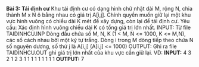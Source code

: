 **Bài 3: Tái định cư**
Khu tái định cư có dạng hình chữ nhật dài M, rộng N, chia thành M x N ô bằng nhau có giá trị A[i,j]. Chính quyền muốn giữ lại một khu vực hình vuông có chiều dài K mét để xây dựng, còn lại để tái định cư.
Yêu cầu: Xác định hình vuông chiều dài K có tổng giá trị lớn nhất.
INPUT: Từ file TAIDINHCU.INP
Dòng đầu chứa số M, N, K (1 < M, N <= 1000, K <= M,N), các số cách nhau bởi một ký tự trắng.
Dòng i trong M dòng tiếp theo chứa N số nguyên dương, số thứ j là A[i,j] (A[i,j] <= 1000)
OUTPUT: Ghi ra file TAIDINHCU.OUT ghi giá trị lớn nhất của khu vực cần giữ lại.
VD:
**INPUT:**
4 3 2
1 2 3
1 1 1
1 1 1
1 1 1
**OUTPUT:**
7
